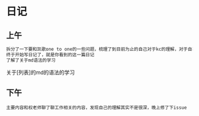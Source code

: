 # 日记

## 上午

```java
拆分了一下要和凯歌one to one的一些问题，梳理了到目前为止的自己对于kc的理解，对于自己的定位和未来的发展与收获；
终于开始写日记了，就是你看到的这一篇日记
了解了关于md语法的学习
```
关于[列表]的md的语法的学习
    

## 下午

```
主要内容和权老师聊了聊工作相关的内容，发现自己的理解其实不是很深，晚上修了下issue
```







